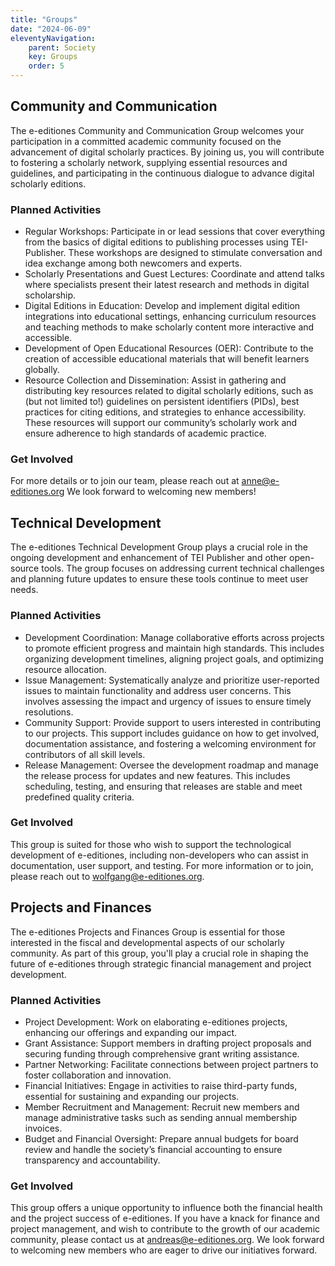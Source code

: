 ```yaml
---
title: "Groups"
date: "2024-06-09"
eleventyNavigation:
    parent: Society
    key: Groups
    order: 5
---
```


## Community and Communication
The e-editiones Community and Communication Group welcomes your participation in a committed academic community focused on the advancement of digital scholarly practices. By joining us, you will contribute to fostering a scholarly network, supplying essential resources and guidelines, and participating in the continuous dialogue to advance digital scholarly editions.

### Planned Activities
- Regular Workshops: Participate in or lead sessions that cover everything from the basics of digital editions to publishing processes using TEI-Publisher. These workshops are designed to stimulate conversation and idea exchange among both newcomers and experts.
- Scholarly Presentations and Guest Lectures: Coordinate and attend talks where specialists present their latest research and methods in digital scholarship.
- Digital Editions in Education: Develop and implement digital edition integrations into educational settings, enhancing curriculum resources and teaching methods to make scholarly content more interactive and accessible.
- Development of Open Educational Resources (OER): Contribute to the creation of accessible educational materials that will benefit learners globally.
- Resource Collection and Dissemination: Assist in gathering and distributing key resources related to digital scholarly editions, such as (but not limited to!) guidelines on persistent identifiers (PIDs), best practices for citing editions, and strategies to enhance accessibility. These resources will support our community’s scholarly work and ensure adherence to high standards of academic practice.

### Get Involved
For more details or to join our team, please reach out at anne@e-editiones.org We look forward to welcoming new members!

## Technical Development
The e-editiones Technical Development Group plays a crucial role in the ongoing development and enhancement of TEI Publisher and other open-source tools. The group focuses on addressing current technical challenges and planning future updates to ensure these tools continue to meet user needs.

### Planned Activities
- Development Coordination: Manage collaborative efforts across projects to promote efficient progress and maintain high standards. This includes organizing development timelines, aligning project goals, and optimizing resource allocation.
- Issue Management: Systematically analyze and prioritize user-reported issues to maintain functionality and address user concerns. This involves assessing the impact and urgency of issues to ensure timely resolutions.
- Community Support: Provide support to users interested in contributing to our projects. This support includes guidance on how to get involved, documentation assistance, and fostering a welcoming environment for contributors of all skill levels.
- Release Management: Oversee the development roadmap and manage the release process for updates and new features. This includes scheduling, testing, and ensuring that releases are stable and meet predefined quality criteria.

### Get Involved
This group is suited for those who wish to support the technological development of e-editiones, including non-developers who can assist in documentation, user support, and testing. For more information or to join, please reach out to wolfgang@e-editiones.org.

## Projects and Finances
The e-editiones Projects and Finances Group is essential for those interested in the fiscal and developmental aspects of our scholarly community. As part of this group, you'll play a crucial role in shaping the future of e-editiones through strategic financial management and project development.

### Planned Activities
- Project Development: Work on elaborating e-editiones projects, enhancing our offerings and expanding our impact.
- Grant Assistance: Support members in drafting project proposals and securing funding through comprehensive grant writing assistance.
- Partner Networking: Facilitate connections between project partners to foster collaboration and innovation.
- Financial Initiatives: Engage in activities to raise third-party funds, essential for sustaining and expanding our projects.
- Member Recruitment and Management: Recruit new members and manage administrative tasks such as sending annual membership invoices.
- Budget and Financial Oversight: Prepare annual budgets for board review and handle the society’s financial accounting to ensure transparency and accountability.

### Get Involved
This group offers a unique opportunity to influence both the financial health and the project success of e-editiones. If you have a knack for finance and project management, and wish to contribute to the growth of our academic community, please contact us at andreas@e-editiones.org. We look forward to welcoming new members who are eager to drive our initiatives forward.
